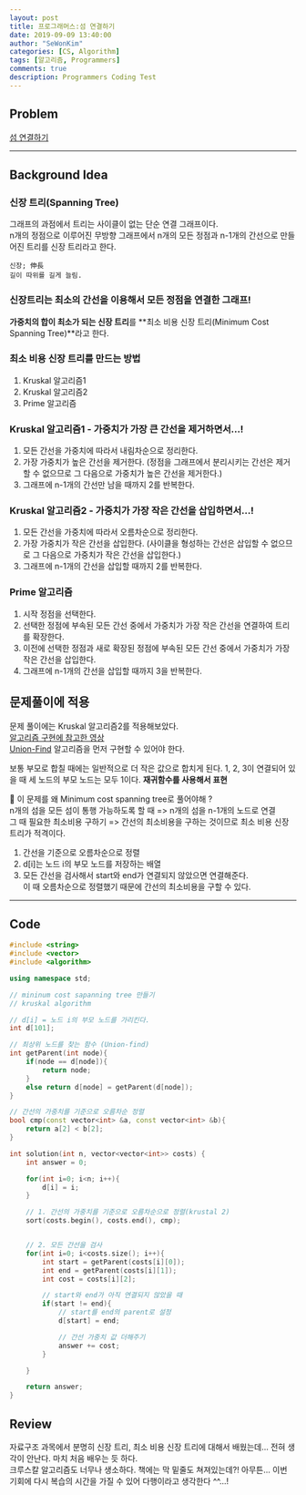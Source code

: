 ```yaml
---
layout: post
title: 프로그래머스:섬 연결하기
date: 2019-09-09 13:40:00
author: "SeWonKim"
categories: [CS, Algorithm]
tags: [알고리즘, Programmers]
comments: true
description: Programmers Coding Test
---
```


## Problem

[섬 연결하기](https://programmers.co.kr/learn/courses/30/lessons/42861)

---

## Background Idea

### 신장 트리(Spanning Tree)

그래프의 과점에서 트리는 사이클이 없는 단순 연결 그래프이다.  
n개의 정점으로 이루어진 무방향 그래프에서 n개의 모든 정점과 n-1개의 간선으로 만들어진 트리를 신장 트리라고 한다.

```
신장; 伸長
길이 따위를 길게 늘림.
```

### 신장트리는 최소의 간선을 이용해서 모든 정점을 연결한 그래프!

**가중치의 합이 최소가 되는 신장 트리**를 **최소 비용 신장 트리(Minimum Cost Spanning Tree)**라고 한다.

### 최소 비용 신장 트리를 만드는 방법

1. Kruskal 알고리즘1
2. Kruskal 알고리즘2
3. Prime 알고리즘

### Kruskal 알고리즘1 - 가중치가 가장 큰 간선을 제거하면서...!

1. 모든 간선을 가중치에 따라서 내림차순으로 정리한다.
2. 가장 가중치가 높은 간선을 제거한다. (정점을 그래프에서 분리시키는 간선은 제거할 수 없으므로 그 다음으로 가중치가 높은 간선을 제거한다.)
3. 그래프에 n-1개의 간선만 남을 때까지 2를 반복한다.

### Kruskal 알고리즘2 - 가중치가 가장 작은 간선을 삽입하면서...!

1. 모든 간선을 가중치에 따라서 오름차순으로 정리한다.
2. 가장 가중치가 작은 간선을 삽입한다. (사이클을 형성하는 간선은 삽입할 수 없으므로 그 다음으로 가중치가 작은 간선을 삽입한다.)
3. 그래프에 n-1개의 간선을 삽입할 때까지 2를 반복한다.

### Prime 알고리즘

1. 시작 정점을 선택한다.
2. 선택한 정점에 부속된 모든 간선 중에서 가중치가 가장 작은 간선을 연결하여 트리를 확장한다.
3. 이전에 선택한 정점과 새로 확장된 정점에 부속된 모든 간선 중에서 가중치가 가장 작은 간선을 삽입한다.
4. 그래프에 n-1개의 간선을 삽입할 때까지 3을 반복한다.

## 문제풀이에 적용

문제 풀이에는 Kruskal 알고리즘2를 적용해보았다.  
[알고리즘 구현에 참고한 영상](https://www.youtube.com/watch?v=LQ3JHknGy8c)  
[Union-Find](https://www.youtube.com/watch?v=AMByrd53PHM) 알고리즘을 먼저 구현할 수 있어야 한다.

보통 부모로 합칠 때에는 일반적으로 더 작은 값으로 합치게 된다.
1, 2, 3이 연결되어 있을 때 세 노드의 부모 노드는 모두 1이다. **재귀함수를 사용해서 표현**

🍎 이 문제를 왜 Minimum cost spanning tree로 풀어야해 ?  
n개의 섬을 모든 섬이 통행 가능하도록 할 때 => n개의 섬을 n-1개의 노드로 연결  
그 때 필요한 최소비용 구하기 => 간선의 최소비용을 구하는 것이므로 최소 비용 신장 트리가 적격이다.

1. 간선을 기준으로 오름차순으로 정렬
2. d[i]는 노드 i의 부모 노드를 저장하는 배열
3. 모든 간선을 검사해서 start와 end가 연결되지 않았으면 연결해준다.  
   이 때 오름차순으로 정렬했기 때문에 간선의 최소비용을 구할 수 있다.

---

## Code

```cpp
#include <string>
#include <vector>
#include <algorithm>

using namespace std;

// mininum cost sapanning tree 만들기
// kruskal algorithm

// d[i] = 노드 i의 부모 노드를 가리킨다.
int d[101];

// 최상위 노드를 찾는 함수 (Union-find)
int getParent(int node){
    if(node == d[node]){
        return node;
    }
    else return d[node] = getParent(d[node]);
}

// 간선의 가중치를 기준으로 오름차순 정렬
bool cmp(const vector<int> &a, const vector<int> &b){
    return a[2] < b[2];
}

int solution(int n, vector<vector<int>> costs) {
    int answer = 0;

    for(int i=0; i<n; i++){
        d[i] = i;
    }

    // 1. 간선의 가중치를 기준으로 오름차순으로 정렬(krustal 2)
    sort(costs.begin(), costs.end(), cmp);


    // 2. 모든 간선을 검사
    for(int i=0; i<costs.size(); i++){
        int start = getParent(costs[i][0]);
        int end = getParent(costs[i][1]);
        int cost = costs[i][2];

        // start와 end가 아직 연결되지 않았을 때
        if(start != end){
            // start를 end의 parent로 설정
            d[start] = end;

            // 간선 가중치 값 더해주기
            answer += cost;
        }

    }

    return answer;
}
```

## Review

자료구조 과목에서 분명히 신장 트리, 최소 비용 신장 트리에 대해서 배웠는데... 전혀 생각이 안난다. 마치 처음 배우는 듯 하다.  
크루스칼 알고리즘도 너무나 생소하다. 책에는 막 밑줄도 쳐져있는데?! 아무튼... 이번 기회에 다시 복습의 시간을 가질 수 있어 다행이라고 생각한다 ^^...!
